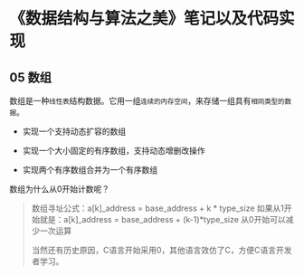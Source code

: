 # 《数据结构与算法之美》笔记以及代码实现

## 05 数组

数组是一种`线性表`结构数据。它用一组`连续的内存空间`，来存储一组具有`相同类型的数据`。

- 实现一个支持动态扩容的数组

- 实现一个大小固定的有序数组，支持动态增删改操作

- 实现两个有序数组合并为一个有序数组

数组为什么从0开始计数呢？

> 数组寻址公式：a[k]_address = base_address + k * type_size
> 如果从1开始就是：a[k]_address = base_address + (k-1)*type_size
> 从0开始可以减少一次运算
>
> 当然还有历史原因，C语言开始采用0，其他语言效仿了C，方便C语言开发者学习。

